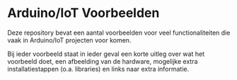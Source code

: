 # Arduino/IoT Voorbeelden
Deze repository bevat een aantal voorbeelden voor veel functionaliteiten die vaak in Arduino/IoT projecten voor komen.

Bij ieder voorbeeld staat in ieder geval een korte uitleg over wat het voorbeeld doet, een afbeelding van de hardware, mogelijke extra installatiestappen (o.a. libraries) en links naar extra informatie.
